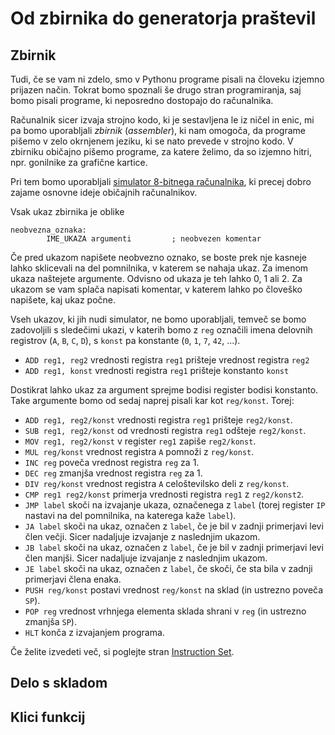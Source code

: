 # Od zbirnika do generatorja praštevil

## Zbirnik

Tudi, če se vam ni zdelo, smo v Pythonu programe pisali na človeku izjemno prijazen način. Tokrat bomo spoznali še drugo stran programiranja, saj bomo pisali programe, ki neposredno dostopajo do računalnika.

Računalnik sicer izvaja strojno kodo, ki je sestavljena le iz ničel in enic, mi pa bomo uporabljali _zbirnik_ (_assembler_), ki nam omogoča, da programe pišemo v zelo okrnjenem jeziku, ki se nato prevede v strojno kodo. V zbirniku običajno pišemo programe, za katere želimo, da so izjemno hitri, npr. gonilnike za grafične kartice.

Pri tem bomo uporabljali [simulator 8-bitnega računalnika](http://schweigi.github.io/assembler-simulator/), ki precej dobro zajame osnovne ideje običajnih računalnikov.

Vsak ukaz zbirnika je oblike

```
neobvezna_oznaka:
        IME_UKAZA argumenti         ; neobvezen komentar
```

Če pred ukazom napišete neobvezno oznako, se boste prek nje kasneje lahko sklicevali na del pomnilnika, v katerem se nahaja ukaz. Za imenom ukaza naštejete argumente. Odvisno od ukaza je teh lahko 0, 1 ali 2\. Za ukazom se vam splača napisati komentar, v katerem lahko po človeško napišete, kaj ukaz počne.

Vseh ukazov, ki jih nudi simulator, ne bomo uporabljali, temveč se bomo zadovoljili s sledečimi ukazi, v katerih bomo z `reg` označili imena delovnih registrov (`A`, `B`, `C`, `D`), s `konst` pa konstante (`0`, `1`, `7`, `42`, ...).

- `ADD reg1, reg2` vrednosti registra `reg1` prišteje vrednost registra `reg2`
- `ADD reg1, konst` vrednosti registra `reg1` prišteje konstanto `konst`

Dostikrat lahko ukaz za argument sprejme bodisi register bodisi konstanto. Take argumente bomo od sedaj naprej pisali kar kot `reg/konst`. Torej:

- `ADD reg1, reg2/konst` vrednosti registra `reg1` prišteje `reg2/konst`.
- `SUB reg1, reg2/konst` od vrednosti registra `reg1` odšteje `reg2/konst`.
- `MOV reg1, reg2/konst` v register `reg1` zapiše `reg2/konst`.
- `MUL reg/konst` vrednost registra `A` pomnoži z `reg/konst`.
- `INC reg` poveča vrednost registra `reg` za 1.
- `DEC reg` zmanjša vrednost registra `reg` za 1.
- `DIV reg/konst` vrednost registra `A` celoštevilsko deli z `reg/konst`.
- `CMP reg1 reg2/konst` primerja vrednosti registra `reg1` z `reg2/konst2`.
- `JMP label` skoči na izvajanje ukaza, označenega z `label` (torej register `IP` nastavi na del pomnilnika, na katerega kaže `label`).
- `JA label` skoči na ukaz, označen z `label`, če je bil v zadnji primerjavi levi člen večji. Sicer nadaljuje izvajanje z naslednjim ukazom.
- `JB label` skoči na ukaz, označen z `label`, če je bil v zadnji primerjavi levi člen manjši. Sicer nadaljuje izvajanje z naslednjim ukazom.
- `JE label` skoči na ukaz, označen z `label`, če skoči, če sta bila v zadnji primerjavi člena enaka.
- `PUSH reg/konst` postavi vrednost `reg/konst` na sklad (in ustrezno poveča `SP`).
- `POP reg` vrednost vrhnjega elementa sklada shrani v `reg` (in ustrezno zmanjša `SP`).
- `HLT` konča z izvajanjem programa.

Če želite izvedeti več, si poglejte stran [Instruction Set](http://schweigi.github.io/assembler-simulator/instruction-set.html).

## Delo s skladom

## Klici funkcij
